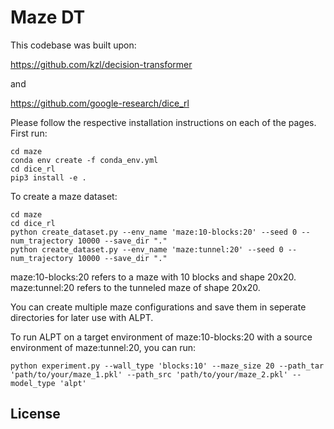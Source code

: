 
# Maze DT

This codebase was built upon:

https://github.com/kzl/decision-transformer

and

https://github.com/google-research/dice_rl

Please follow the respective installation instructions on each of the pages.  First run:

```
cd maze
conda env create -f conda_env.yml
cd dice_rl
pip3 install -e .
```

To create a maze dataset:
```
cd maze 
cd dice_rl
python create_dataset.py --env_name 'maze:10-blocks:20' --seed 0 --num_trajectory 10000 --save_dir "."
python create_dataset.py --env_name 'maze:tunnel:20' --seed 0 --num_trajectory 10000 --save_dir "."
```

maze:10-blocks:20 refers to a maze with 10 blocks and shape 20x20.
maze:tunnel:20 refers to the tunneled maze of shape 20x20.

You can create multiple maze configurations and save them in seperate directories for later use with ALPT.

To run ALPT on a target environment of maze:10-blocks:20 with a source environment of maze:tunnel:20, you can run:

```
python experiment.py --wall_type 'blocks:10' --maze_size 20 --path_tar 'path/to/your/maze_1.pkl' --path_src 'path/to/your/maze_2.pkl' --model_type 'alpt'
```

## License